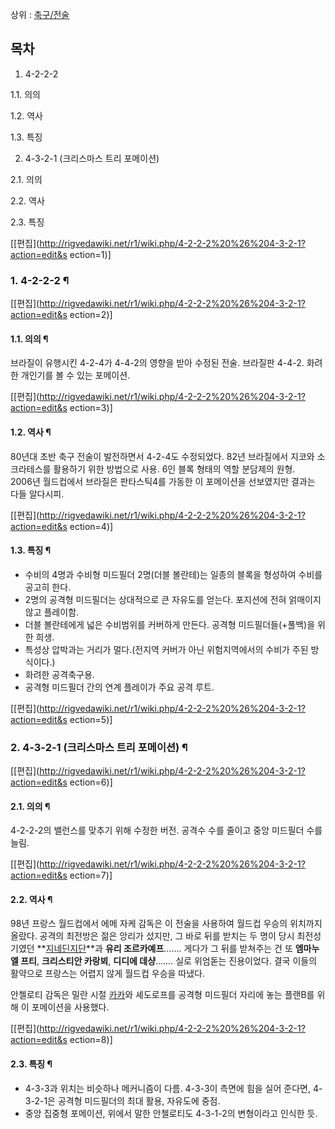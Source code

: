 상위 : [축구/전술](%EC%B6%95%EA%B5%AC/%EC%A0%84%EC%88%A0.md)

## 목차

    

1. 4-2-2-2 
    

1.1. 의의

1.2. 역사

1.3. 특징

2. 4-3-2-1 (크리스마스 트리 포메이션) 
    

2.1. 의의

2.2. 역사

2.3. 특징

[[편집](http://rigvedawiki.net/r1/wiki.php/4-2-2-2%20%26%204-3-2-1?action=edit&s
ection=1)]

### 1. 4-2-2-2 ¶

  

[[편집](http://rigvedawiki.net/r1/wiki.php/4-2-2-2%20%26%204-3-2-1?action=edit&s
ection=2)]

#### 1.1. 의의 ¶

  

브라질이 유행시킨 4-2-4가 4-4-2의 영향을 받아 수정된 전술. 브라질판 4-4-2. 화려한 개인기를 볼 수 있는 포메이션.

  

[[편집](http://rigvedawiki.net/r1/wiki.php/4-2-2-2%20%26%204-3-2-1?action=edit&s
ection=3)]

#### 1.2. 역사 ¶

  

80년대 초반 축구 전술이 발전하면서 4-2-4도 수정되었다. 82년 브라질에서 지코와 소크라테스를 활용하기 위한 방법으로 사용. 6인 블록
형태의 역할 분담제의 원형.  
2006년 월드컵에서 브라질은 판타스틱4를 가동한 이 포메이션을 선보였지만 결과는 다들 알다시피.

[[편집](http://rigvedawiki.net/r1/wiki.php/4-2-2-2%20%26%204-3-2-1?action=edit&s
ection=4)]

#### 1.3. 특징 ¶

  

  * 수비의 4명과 수비형 미드필더 2명(더블 볼란테)는 일종의 블록을 형성하여 수비를 공고히 한다.
  * 2명의 공격형 미드필더는 상대적으로 큰 자유도를 얻는다. 포지션에 전혀 얽매이지 않고 플레이함.
  * 더블 볼란테에게 넓은 수비범위를 커버하게 만든다. 공격형 미드필더들(+풀백)을 위한 희생.
  * 특성상 압박과는 거리가 멀다.(전지역 커버가 아닌 위험지역에서의 수비가 주된 방식이다.)
  * 화려한 공격축구용.
  * 공격형 미드필더 간의 연계 플레이가 주요 공격 루트.  

[[편집](http://rigvedawiki.net/r1/wiki.php/4-2-2-2%20%26%204-3-2-1?action=edit&s
ection=5)]

### 2. 4-3-2-1 (크리스마스 트리 포메이션) ¶

  

[[편집](http://rigvedawiki.net/r1/wiki.php/4-2-2-2%20%26%204-3-2-1?action=edit&s
ection=6)]

#### 2.1. 의의 ¶

  

4-2-2-2의 밸런스를 맞추기 위해 수정한 버전. 공격수 수를 줄이고 중앙 미드필더 수를 늘림.

  

[[편집](http://rigvedawiki.net/r1/wiki.php/4-2-2-2%20%26%204-3-2-1?action=edit&s
ection=7)]

#### 2.2. 역사 ¶

  

98년 프랑스 월드컵에서 에메 자케 감독은 이 전술을 사용하여 월드컵 우승의 위치까지 올랐다. 공격의 최전방은 젊은 앙리가 섰지만, 그 바로
뒤를 받치는 두 명이 당시 최전성기였던 **[지네딘지단](%EC%A7%80%EB%84%A4%EB%94%98%20%EC%A7%80%EB%8B%A8.md)**과 **유리 조르카예프**…….
게다가 그 뒤를 받쳐주는 건 또 **엠마누엘 프티**, **크리스티안 카랑뵈**, **디디에 데샹**……. 실로 위엄돋는 진용이었다. 결국
이들의 활약으로 프랑스는 어렵지 않게 월드컵 우승을 따냈다.

  

안첼로티 감독은 밀란 시절 [카카](%EC%B9%B4%EC%B9%B4.md)와 셰도로프를 공격형 미드필더 자리에 놓는 플랜B를 위해 이
포메이션을 사용했다.

  

[[편집](http://rigvedawiki.net/r1/wiki.php/4-2-2-2%20%26%204-3-2-1?action=edit&s
ection=8)]

#### 2.3. 특징 ¶

  

  * 4-3-3과 위치는 비슷하나 메커니즘이 다름. 4-3-3이 측면에 힘을 실어 준다면, 4-3-2-1은 공격형 미드필더의 최대 활용, 자유도에 중점.
  * 중앙 집중형 포메이션, 위에서 말한 안첼로티도 4-3-1-2의 변형이라고 인식한 듯. 

